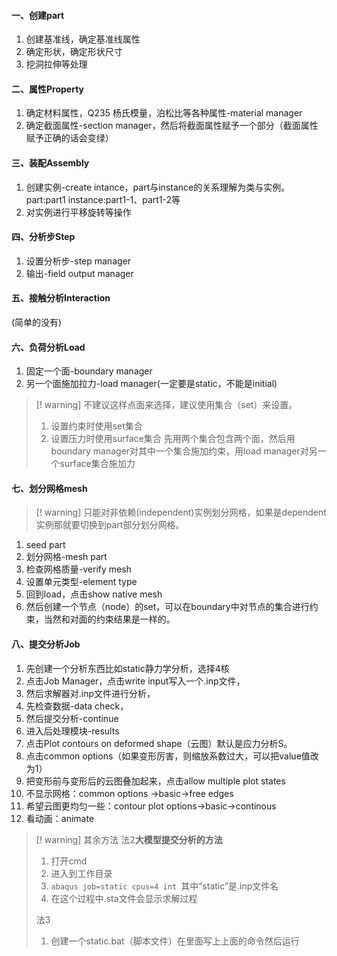#### 一、创建part
1. 创建基准线，确定基准线属性
2. 确定形状，确定形状尺寸
3. 挖洞拉伸等处理

#### 二、属性Property
1. 确定材料属性，Q235 杨氏模量，泊松比等各种属性-material manager
2. 确定截面属性-section manager，然后将截面属性赋予一个部分（截面属性赋予正确的话会变绿）

#### 三、装配Assembly
1. 创建实例-create intance，part与instance的关系理解为类与实例。
   part:part1
   instance:part1-1、part1-2等
2. 对实例进行平移旋转等操作

#### 四、分析步Step
1. 设置分析步-step manager
2. 输出-field output manager

#### 五、接触分析Interaction
(简单的没有)

#### 六、负荷分析Load
1. 固定一个面-boundary manager
2. 另一个面施加拉力-load manager(一定要是static，不能是initial)
> [! warning]
> 不建议这样点面来选择，建议使用集合（set）来设置。
> 1. 设置约束时使用set集合
> 2. 设置压力时使用surface集合
> 先用两个集合包含两个面，然后用boundary manager对其中一个集合施加约束，用load manager对另一个surface集合施加力
#### 七、划分网格mesh

> [! warning]
> 只能对非依赖(independent)实例划分网格，如果是dependent实例那就要切换到part部分划分网格。

1. seed part
2. 划分网格-mesh part
3. 检查网格质量-verify mesh
4. 设置单元类型-element type
5. 回到load，点击show native mesh
6. 然后创建一个节点（node）的set，可以在boundary中对节点的集合进行约束，当然和对面的约束结果是一样的。

#### 八、提交分析Job
1. 先创建一个分析东西比如static静力学分析，选择4核
2. 点击Job Manager，点击write input写入一个.inp文件，
3. 然后求解器对.inp文件进行分析，
4. 先检查数据-data check，
5. 然后提交分析-continue
6. 进入后处理模块-results
7. 点击Plot contours on deformed shape（云图）默认是应力分析S。
8. 点击common options（如果变形厉害，则缩放系数过大，可以把value值改为1）
9. 把变形前与变形后的云图叠加起来，点击allow multiple plot states
10. 不显示网格：common options ->basic->free edges
11. 希望云图更均匀一些：contour plot options->basic->continous
12. 看动画：animate

> [! warning]
> 其余方法
> 法2**大模型提交分析的方法**
> 1. 打开cmd
> 2. 进入到工作目录
> 3. `abaqus job=static cpus=4 int `其中“static”是.inp文件名
> 4. 在这个过程中.sta文件会显示求解过程
> 
> 法3
> 1. 创建一个static.bat（脚本文件）在里面写上上面的命令然后运行

